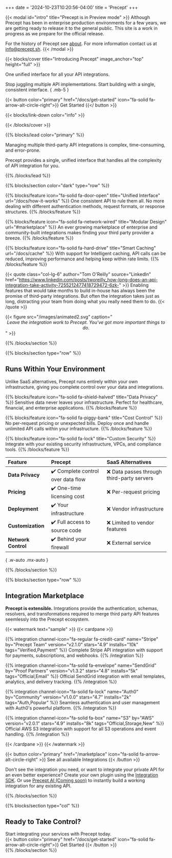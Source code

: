 +++
date = '2024-10-23T10:20:56-04:00'
title = 'Precept'
+++

{{< modal id="intro" title="Precept is in Preview mode" >}}
Although Precept has been in enterprise production environments for a few years, we are getting ready to release it to the general public. This site is a work in progress as we prepare for the official release.

For the history of Precept see [about](/bout). For more information contact us at [info@precept.sh](mailto:info@precept.sh?subject=learn+more).
{{< /modal >}}

{{< blocks/cover title="Introducing Precept" image_anchor="top" height="full" >}}

One unified interface for all your API integrations.

Stop juggling multiple API implementations. Start building with a single, consistent interface.
{ .mb-5 }

{{< button color="primary" href="/docs/get-started" icon="fa-solid fa-arrow-alt-circle-right">}}
Get Started
{{</ button >}}

{{< blocks/link-down color="info" >}}

{{< /blocks/cover >}}

{{% blocks/lead color="primary" %}}

<!-- ## Why Precept? -->

Managing multiple third-party API integrations is complex, time-consuming, and error-prone.

Precept provides a single, unified interface that handles all the complexity of API integration for you.

{{% /blocks/lead %}}

{{% blocks/section color="dark" type="row" %}}

{{% blocks/feature icon="fa-solid fa-door-open" title="Unified Interface" url="/docs/how-it-works" %}}
One consistent API to rule them all. No more dealing with different authentication methods, request formats, or response structures.
{{% /blocks/feature %}}

{{% blocks/feature icon="fa-solid fa-network-wired" title="Modular Design" url="#marketplace" %}}
An ever growing marketplace of enterprise and community-built integrations makes finding your third party provider a breeze.
{{% /blocks/feature %}}

{{% blocks/feature icon="fa-solid fa-hard-drive" title="Smart Caching" url="/docs/cache" %}}
With support for Intelligent caching, API calls can be reduced, improving performance and helping keep within rate limits.
{{% /blocks/feature %}}

{{< quote class="col-lg-6" author="Tom O'Reilly" source="LinkedIn" href="https://www.linkedin.com/posts/tworeilly_how-long-does-an-api-integration-take-activity-7255212477418729472-6zk-" >}}
Enabling features that would take months to build in-house has always been the promise of third-party integrations. But often the integration takes just as long, distracting your team from doing what you really need them to do.
{{< /quote >}}

<div class="col-lg-6 py-2 px-6">
{{< figure src="/images/animated2.svg" caption="<center><em>Leave the integration work to Precept. You've got more important things to do.</em></center>" >}}
</div>

{{% /blocks/section %}}

{{% blocks/section type="row" %}}

## Runs Within Your Environment

Unlike SaaS alternatives, Precept runs entirely within your own infrastructure, giving you complete control over your data and integrations.

{{% blocks/feature icon="fa-solid fa-shield-halved" title="Data Privacy" %}}
Sensitive data never leaves your infrastructure. Perfect for healthcare, financial, and enterprise applications.
{{% /blocks/feature %}}

{{% blocks/feature icon="fa-solid fa-piggy-bank" title="Cost Control" %}}
No per-request pricing or unexpected bills. Deploy once and handle unlimited API calls within your infrastructure.
{{% /blocks/feature %}}

{{% blocks/feature icon="fa-solid fa-lock" title="Custom Security" %}}
Integrate with your existing security infrastructure, VPCs, and compliance tools.
{{% /blocks/feature %}}

| Feature             | Precept                                            | SaaS Alternatives                           |
| :------------------ | :------------------------------------------------- | :------------------------------------------ |
| **Data Privacy**    | :heavy_check_mark: Complete control over data flow | :x: Data passes through third-party servers |
| **Pricing**         | :heavy_check_mark: One-time licensing cost         | :x: Per-request pricing                     |
| **Deployment**      | :heavy_check_mark: Your infrastructure             | :x: Vendor infrastructure                   |
| **Customization**   | :heavy_check_mark: Full access to source code      | :x: Limited to vendor features              |
| **Network Control** | :heavy_check_mark: Behind your firewall            | :x: External service                        |

{ .w-auto .mx-auto }

{{% /blocks/section %}}

{{% blocks/section type="row" %}}

## Integration Marketplace

**Precept is extensible.** Integrations provide the authentication, schemas, resolvers, and transformations required to merge third party API features seemlessly into the Precept ecosystem.

{{< watermark text="sample" >}}
{{< cardpane >}}

{{% integration
        channel-icon="fa-regular fa-credit-card"
        name="Stripe"
        by="Precept Team"
        version="v2.1.0"
        stars="4.9"
        installs="10k"
        tags="Verified,Payment" %}}
Complete Stripe API integration with support for payments, subscriptions, and webhooks.
{{% /integration %}}

{{% integration
        channel-icon="fa-solid fa-envelope"
        name="SendGrid"
        by="Proof Partners"
        version="v1.3.2"
        stars="4.8"
        installs="5k"
        tags="Official,Email" %}}
Official SendGrid integration with email templates, analytics, and delivery tracking.
{{% /integration %}}

{{% integration
        channel-icon="fa-solid fa-lock"
        name="Auth0"
        by="Community"
        version="v1.0.0"
        stars="4.7"
        installs="2k"
        tags="Auth,Popular" %}}
Seamless authentication and user management with Auth0's powerful platform.
{{% /integration %}}

{{% integration
        channel-icon="fa-solid fa-box"
        name="S3"
        by="AWS"
        version="v2.0.1"
        stars="4.9"
        installs="8k"
        tags="Official,Storage,New" %}}
Official AWS S3 integration with support for all S3 operations and event handling.
{{% /integration %}}

{{< /cardpane >}}
{{< /watermark >}}

{{< button color="primary" href="/marketplace" icon="fa-solid fa-arrow-alt-circle-right" >}}
See all available Integrations
{{< /button >}}

Don't see the integration you need, or want to integrate your private API for an even better experience? Create your own plugin using the <a class="icon-link" href="/docs/integrations/sdk" ><i class="fa-solid fa-pen-nib"></i>Integration SDK</a>. Or use <a class="icon-link" href="/docs/integrations/ai"><i class="fa-solid fa-robot"></i>Precept AI (Coming soon)</a> to instantly build a working integration for any existing API.

{{% /blocks/section %}}

{{% blocks/section type="col" %}}

## Ready to Take Control?

<div class="text-center py-4">
Start integrating your services with Precept today.
</div>
<div class="text-center">
{{< button color="primary" href="/docs/get-started" icon="fa-solid fa-arrow-alt-circle-right">}}
  Get Started
{{< /button >}}
</div>
{{% /blocks/section %}}
